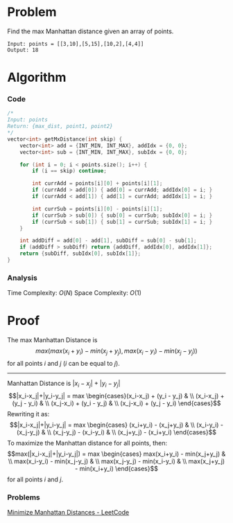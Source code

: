 # Problem
Find the max Manhattan distance given an array of points.
```
Input: points = [[3,10],[5,15],[10,2],[4,4]]
Output: 18
```

# Algorithm

### Code
```cpp
/*
Input: points
Return: {max_dist, point1, point2}
*/
vector<int> getMxDistance(int skip) {
	vector<int> add = {INT_MIN, INT_MAX}, addIdx = {0, 0};
	vector<int> sub = {INT_MIN, INT_MAX}, subIdx = {0, 0};

	for (int i = 0; i < points.size(); i++) {
		if (i == skip) continue;

		int currAdd = points[i][0] + points[i][1];
		if (currAdd > add[0]) { add[0] = currAdd; addIdx[0] = i; }
		if (currAdd < add[1]) { add[1] = currAdd; addIdx[1] = i; }

		int currSub = points[i][0] - points[i][1];
		if (currSub > sub[0]) { sub[0] = currSub; subIdx[0] = i; }
		if (currSub < sub[1]) { sub[1] = currSub; subIdx[1] = i; }
	}

	int addDiff = add[0] - add[1], subDiff = sub[0] - sub[1];
	if (addDiff > subDiff) return {addDiff, addIdx[0], addIdx[1]};
	return {subDiff, subIdx[0], subIdx[1]};
}
```
### Analysis
Time Complexity: $O(N)$
Space Complexity: $O(1)$
# Proof
The max Manhattan Distance is 
$$max(max(x_i+y_i) - min(x_j+y_j), max(x_i-y_i)-min(x_j-y_j))$$
for all points $i$ and $j$ ($i$ can be equal to $j$).

---

Manhattan Distance is $|x_i - x_j|+|y_i-y_j|$
$$|x_i-x_j|+|y_i-y_j| = max \begin{cases}(x_i-x_j) + (y_i - y_j) & \\ (x_i-x_j) + (y_j - y_i) & \\ (x_j-x_i) + (y_i - y_j) & \\  (x_j-x_i) + (y_j - y_i) \end{cases}$$
Rewriting it as:
$$|x_i-x_j|+|y_i-y_j| = max \begin{cases} (x_i+y_i) - (x_j+y_j) & \\ (x_i-y_i) - (x_j-y_j) & \\ (x_j-y_j) - (x_i-y_i) & \\ (x_j+y_j) - (x_i+y_i) \end{cases}$$
To maximize the Manhattan distance for all points, then:
$$max(|x_i-x_j|+|y_i-y_j|) = max \begin{cases} max(x_i+y_i) - min(x_j+y_j) & \\ max(x_i-y_i) - min(x_j-y_j) & \\ max(x_j-y_j) - min(x_i-y_i) & \\ max(x_j+y_j) - min(x_i+y_i) \end{cases}$$
for all points $i$ and $j$.

### Problems
[Minimize Manhattan Distances - LeetCode](https://leetcode.com/problems/minimize-manhattan-distances/)